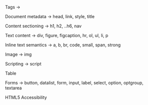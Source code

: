 Tags ->

Document metadata -> 
	head, link, style, title
	
Content sectioning -> 
	h1, h2, ..h6, nav
	
Text content ->
	div, figure, figcaption, hr, ol, ul, li, p
	
Inline text semantics ->
	a, b, br, code, small, span, strong

Image ->
	img

Scripting ->
	script
	
Table

Forms ->
	button, datalist, form, input, label, select, option, optgroup, textarea
	
HTML5 Accessibility
